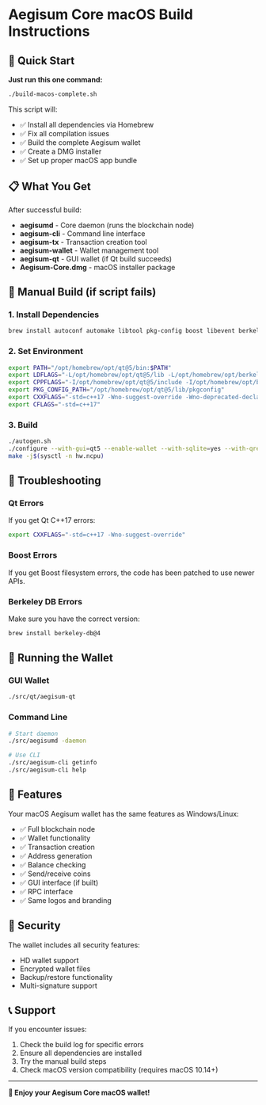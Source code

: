 # Aegisum Core macOS Build Instructions

## 🚀 Quick Start

**Just run this one command:**

```bash
./build-macos-complete.sh
```

This script will:
- ✅ Install all dependencies via Homebrew
- ✅ Fix all compilation issues
- ✅ Build the complete Aegisum wallet
- ✅ Create a DMG installer
- ✅ Set up proper macOS app bundle

## 📋 What You Get

After successful build:

- **aegisumd** - Core daemon (runs the blockchain node)
- **aegisum-cli** - Command line interface
- **aegisum-tx** - Transaction creation tool  
- **aegisum-wallet** - Wallet management tool
- **aegisum-qt** - GUI wallet (if Qt build succeeds)
- **Aegisum-Core.dmg** - macOS installer package

## 🔧 Manual Build (if script fails)

### 1. Install Dependencies

```bash
brew install autoconf automake libtool pkg-config boost libevent berkeley-db@4 qt@5 miniupnpc libnatpmp qrencode protobuf sqlite
```

### 2. Set Environment

```bash
export PATH="/opt/homebrew/opt/qt@5/bin:$PATH"
export LDFLAGS="-L/opt/homebrew/opt/qt@5/lib -L/opt/homebrew/opt/berkeley-db@4/lib"
export CPPFLAGS="-I/opt/homebrew/opt/qt@5/include -I/opt/homebrew/opt/berkeley-db@4/include"
export PKG_CONFIG_PATH="/opt/homebrew/opt/qt@5/lib/pkgconfig"
export CXXFLAGS="-std=c++17 -Wno-suggest-override -Wno-deprecated-declarations"
export CFLAGS="-std=c++17"
```

### 3. Build

```bash
./autogen.sh
./configure --with-gui=qt5 --enable-wallet --with-sqlite=yes --with-qrencode --with-miniupnpc --with-natpmp CXXFLAGS="$CXXFLAGS" CFLAGS="$CFLAGS" LDFLAGS="$LDFLAGS" CPPFLAGS="$CPPFLAGS"
make -j$(sysctl -n hw.ncpu)
```

## 🐛 Troubleshooting

### Qt Errors
If you get Qt C++17 errors:
```bash
export CXXFLAGS="-std=c++17 -Wno-suggest-override"
```

### Boost Errors  
If you get Boost filesystem errors, the code has been patched to use newer APIs.

### Berkeley DB Errors
Make sure you have the correct version:
```bash
brew install berkeley-db@4
```

## 📱 Running the Wallet

### GUI Wallet
```bash
./src/qt/aegisum-qt
```

### Command Line
```bash
# Start daemon
./src/aegisumd -daemon

# Use CLI
./src/aegisum-cli getinfo
./src/aegisum-cli help
```

## 🎯 Features

Your macOS Aegisum wallet has the same features as Windows/Linux:

- ✅ Full blockchain node
- ✅ Wallet functionality  
- ✅ Transaction creation
- ✅ Address generation
- ✅ Balance checking
- ✅ Send/receive coins
- ✅ GUI interface (if built)
- ✅ RPC interface
- ✅ Same logos and branding

## 🔐 Security

The wallet includes all security features:
- HD wallet support
- Encrypted wallet files
- Backup/restore functionality
- Multi-signature support

## 📞 Support

If you encounter issues:
1. Check the build log for specific errors
2. Ensure all dependencies are installed
3. Try the manual build steps
4. Check macOS version compatibility (requires macOS 10.14+)

---

**🎉 Enjoy your Aegisum Core macOS wallet!**